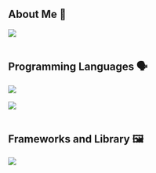## About Me 👋
![](https://github-profile-summary-cards.vercel.app/api/cards/profile-details?username=kaikojima05&theme=react)
<br /><br />

## Programming Languages 🗣️
![](https://github-readme-stats.vercel.app/api/top-langs?username=kaikojima05&show_icons=true&locale=en&layout=compact)
<br /><br />
<img src="https://skillicons.dev/icons?i=html,css,js,typescript,nodejs,php,ruby,docker,vim,neovim" /> <br /><br />

## Frameworks and Library 🖼️

<img src="https://skillicons.dev/icons?i=react,next,rails" /> <br /><br />
